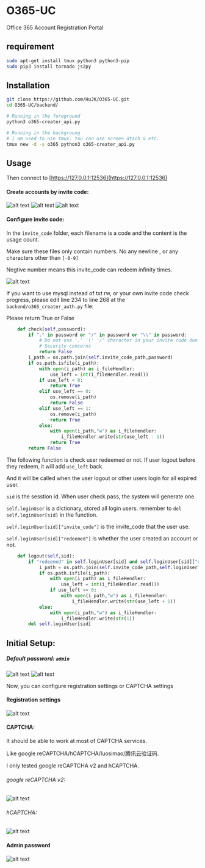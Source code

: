 # O365-UC
Office 365 Account Registration Portal

## requirement
```bash
sudo apt-get install tmux python3 python3-pip
sudo pip3 install tornado js2py
```

## Installation
```bash
git clone https://github.com/HuJK/O365-UC.git
cd O365-UC/backend/

# Running in the foreground
python3 o365-creater_api.py

# Running in the backgroung
# I am used to use tmux. You can use screen dtach & etc.
tmux new -d -s o365 python3 o365-creater_api.py
```

## Usage

Then connect to [https://127.0.0.1:12536](https://127.0.0.1:12536) 

#### Create accounts by invite code:

![alt text](https://raw.githubusercontent.com/HuJK/O365-UC/master/Screenshots/14.PNG)
![alt text](https://raw.githubusercontent.com/HuJK/O365-UC/master/Screenshots/12.PNG)
![alt text](https://raw.githubusercontent.com/HuJK/O365-UC/master/Screenshots/13.PNG)

#### Configure invite code:

In the ```invite_code``` folder, each filename is a code and the content is the usage count.

Make sure these files only contain numbers. No any newline , or any characters other than ```[-0-9]```

Negtive number means this invite_code can redeem infinity times.

![alt text](https://raw.githubusercontent.com/HuJK/O365-UC/master/Screenshots/15.PNG)

If you want to use mysql instead of txt rw, or your own invite code check progress, please edit line 234 to line 268 at the ```backend/o365_creater_auth.py``` file:

Please return True or False

```python
    def check(self,password):
        if "." in password or "/" in password or "\\" in password:
            # Do not use '.' '\' '/' character in your invite code due to
            # Security concerns
            return False
        i_path = os.path.join(self.invite_code_path,password)
        if os.path.isfile(i_path):
            with open(i_path) as i_fileHendler:
                use_left = int(i_fileHendler.read())
            if use_left < 0:
                return True
            elif use_left == 0:
                os.remove(i_path)
                return False
            elif use_left == 1:
                os.remove(i_path)
                return True
            else:
                with open(i_path,"w") as i_fileHendler:
                    i_fileHendler.write(str(use_left - 1))
                return True
        return False
```

The following function is check user redeemed or not. If user logout before they redeem, it will add ```use_left``` back. 

And it will be called when the user logout or other users login for all expired user.

```sid``` is the sesstion id. When user check pass, the system will generate one.

```self.loginUser``` is a dictionary, stored all login users. remember to ```del self.loginUser[sid]``` in the function.

```self.loginUser[sid]["invite_code"]``` is the invite_code that the user use.

```self.loginUser[sid]["redeemed"]``` is whether the user created an account or not. 

```python
    def logout(self,sid):
        if "redeemed" in self.loginUser[sid] and self.loginUser[sid]["redeemed"] == False:
            i_path = os.path.join(self.invite_code_path,self.loginUser[sid]["invite_code"])
            if os.path.isfile(i_path):
                with open(i_path) as i_fileHendler:
                    use_left = int(i_fileHendler.read())
                if use_left >= 0:
                    with open(i_path,"w") as i_fileHendler:
                        i_fileHendler.write(str(use_left + 1))
            else:
                with open(i_path,"w") as i_fileHendler:
                    i_fileHendler.write(str(1))
        del self.loginUser[sid]
```



## Initial Setup:
 
##### Default password: ```admin```

![alt text](https://raw.githubusercontent.com/HuJK/O365-UC/master/Screenshots/01.PNG)
![alt text](https://raw.githubusercontent.com/HuJK/O365-UC/master/Screenshots/Setup.PNG)

Now, you can configure registration settings or CAPTCHA settings

#### Registration settings

![alt text](https://raw.githubusercontent.com/HuJK/O365-UC/master/Screenshots/09.PNG)

#### CAPTCHA:

It should be able to work at most of CAPTCHA services. 

Like google reCAPTCHA/hCAPTCHA/luosimao/腾讯云验证码. 

I only tested google reCAPTCHA v2 and hCAPTCHA.

###### google reCAPTCHA v2:

![alt text](https://raw.githubusercontent.com/HuJK/O365-UC/master/Screenshots/16.PNG)

###### hCAPTCHA:
![alt text](https://raw.githubusercontent.com/HuJK/O365-UC/master/Screenshots/17.PNG)

#### Admin password

![alt text](https://raw.githubusercontent.com/HuJK/O365-UC/master/Screenshots/10.PNG)
